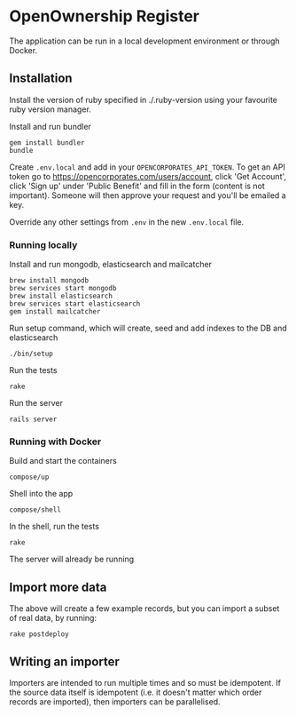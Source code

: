 OpenOwnership Register
======================

The application can be run in a local development environment or through
Docker.

Installation
------------

Install the version of ruby specified in ./.ruby-version using your favourite ruby version manager.

Install and run bundler

    gem install bundler
    bundle

Create `.env.local` and add in your `OPENCORPORATES_API_TOKEN`. To get an API token go to https://opencorporates.com/users/account, click 'Get Account', click 'Sign up' under 'Public Benefit' and fill in the form (content is not important). Someone will then approve your request and you'll be emailed a key.

Override any other settings from `.env` in the new `.env.local` file.

### Running locally

Install and run mongodb, elasticsearch and mailcatcher

    brew install mongodb
    brew services start mongodb
    brew install elasticsearch
    brew services start elasticsearch
    gem install mailcatcher

Run setup command, which will create, seed and add indexes to the DB and elasticsearch

    ./bin/setup

Run the tests

    rake

Run the server

    rails server

### Running with Docker

Build and start the containers

    compose/up

Shell into the app

    compose/shell

In the shell, run the tests

    rake

The server will already be running

Import more data
----------------

The above will create a few example records, but you can import a subset of real data, by running:

    rake postdeploy

Writing an importer
-------------------

Importers are intended to run multiple times and so must be idempotent. If the source data itself is idempotent (i.e. it doesn't matter which order records are imported), then importers can be parallelised.
